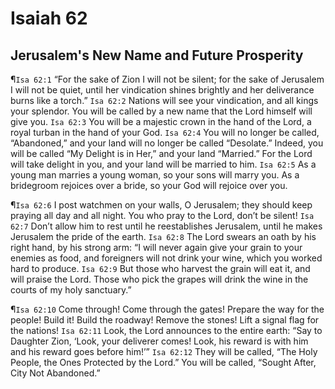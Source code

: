 # Isaiah 62

## Jerusalem's New Name and Future Prosperity
¶`Isa 62:1` “For the sake of Zion I will not be silent; for the sake of Jerusalem I will not be quiet, until her vindication shines brightly and her deliverance burns like a torch.”
`Isa 62:2` Nations will see your vindication, and all kings your splendor. You will be called by a new name that the Lord himself will give you.
`Isa 62:3` You will be a majestic crown in the hand of the Lord, a royal turban in the hand of your God.
`Isa 62:4` You will no longer be called, “Abandoned,” and your land will no longer be called “Desolate.” Indeed, you will be called “My Delight is in Her,” and your land “Married.” For the Lord will take delight in you, and your land will be married to him.
`Isa 62:5` As a young man marries a young woman, so your sons will marry you. As a bridegroom rejoices over a bride, so your God will rejoice over you.

¶`Isa 62:6` I post watchmen on your walls, O Jerusalem; they should keep praying all day and all night. You who pray to the Lord, don’t be silent!
`Isa 62:7` Don’t allow him to rest until he reestablishes Jerusalem, until he makes Jerusalem the pride of the earth.
`Isa 62:8` The Lord swears an oath by his right hand, by his strong arm: “I will never again give your grain to your enemies as food, and foreigners will not drink your wine, which you worked hard to produce.
`Isa 62:9` But those who harvest the grain will eat it, and will praise the Lord. Those who pick the grapes will drink the wine in the courts of my holy sanctuary.”

¶`Isa 62:10` Come through! Come through the gates! Prepare the way for the people! Build it! Build the roadway! Remove the stones! Lift a signal flag for the nations!
`Isa 62:11` Look, the Lord announces to the entire earth: “Say to Daughter Zion, ‘Look, your deliverer comes! Look, his reward is with him and his reward goes before him!’”
`Isa 62:12` They will be called, “The Holy People, the Ones Protected by the Lord.” You will be called, “Sought After, City Not Abandoned.”
